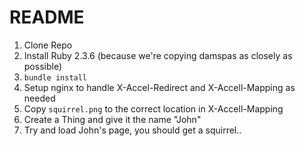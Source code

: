 # README
1. Clone Repo
2. Install Ruby 2.3.6 (because we're copying damspas as closely as possible)
3. `bundle install`
4. Setup nginx to handle X-Accel-Redirect and X-Accell-Mapping as needed
5. Copy `squirrel.png` to the correct location in X-Accell-Mapping
6. Create a Thing and give it the name "John"
7. Try and load John's page, you should get a squirrel..
